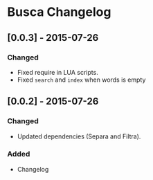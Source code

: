 # Busca Changelog

## [0.0.3] - 2015-07-26

### Changed
- Fixed require in LUA scripts.
- Fixed `search` and `index` when words is empty

## [0.0.2] - 2015-07-26

### Changed
- Updated dependencies (Separa and Filtra).

### Added
- Changelog
